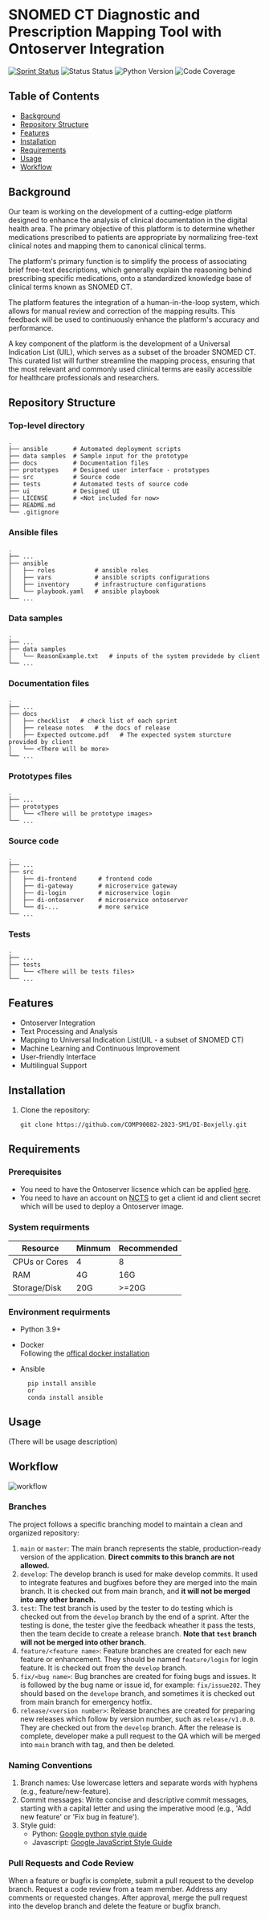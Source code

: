 # SNOMED CT Diagnostic and Prescription Mapping Tool with Ontoserver Integration
[![Sprint Status](https://img.shields.io/badge/sprint1-design-orange)](https://your_project_management_tool.com/sprint_details) 
![Status Status](https://img.shields.io/badge/user_stories-0/8-green)
![Python Version](https://img.shields.io/badge/python-3.9%2B-blue)
![Code Coverage](https://img.shields.io/badge/coverage-0-red)

<!-- ![License](https://img.shields.io/badge/license-MIT-green) -->

<!-- ![Build Status](https://img.shields.io/badge/build-passing-brightgreen) -->

## Table of Contents
- [Background](#background)
- [Repository Structure](#repository-structure)
- [Features](#features)
- [Installation](#installation)
- [Requirements](#requirements)
- [Usage](#usage)
- [Workflow](#workflow)
<!-- - [License](#license) -->
 
## Background
Our team is working on the development of a cutting-edge platform designed to enhance the analysis of clinical documentation in the digital health area. The primary objective of this platform is to determine whether medications prescribed to patients are appropriate by normalizing free-text clinical notes and mapping them to canonical clinical terms.

The platform's primary function is to simplify the process of associating brief free-text descriptions, which generally explain the reasoning behind prescribing specific medications, onto a standardized knowledge base of clinical terms known as SNOMED CT.

The platform features the integration of a human-in-the-loop system, which allows for manual review and correction of the mapping results. This feedback will be used to continuously enhance the platform's accuracy and performance.

A key component of the platform is the development of a Universal Indication List (UIL), which serves as a subset of the broader SNOMED CT. This curated list will further streamline the mapping process, ensuring that the most relevant and commonly used clinical terms are easily accessible for healthcare professionals and researchers.

## Repository Structure

### Top-level directory
    .
    ├── ansible       # Automated deployment scripts
    ├── data samples  # Sample input for the prototype 
    ├── docs          # Documentation files  
    ├── prototypes    # Designed user interface - prototypes
    ├── src           # Source code
    ├── tests         # Automated tests of source code
    ├── ui            # Designed UI
    ├── LICENSE       # <Not included for now>
    ├── README.md
    └── .gitignore

### Ansible files

    .
    ├── ...
    ├── ansible                   
    │   ├── roles           # ansible roles        
    │   ├── vars            # ansible scripts configurations
    │   ├── inventory       # infrastructure configurations
    │   └── playbook.yaml   # ansible playbook
    └── ...

### Data samples

    .
    ├── ...
    ├── data samples                   
    │   └── ReasonExample.txt   # inputs of the system providede by client
    └── ...

### Documentation files

    .
    ├── ...
    ├── docs                   
    │   ├── checklist   # check list of each sprint         
    │   ├── release notes   # the docs of release
    │   ├── Expected outcome.pdf   # The expected system sturcture  provided by client  
    │   └── <There will be more>
    └── ...

### Prototypes files

    .
    ├── ...
    ├── prototypes                   
    │   └── <There will be prototype images>
    └── ...

### Source code

    .
    ├── ...
    ├── src                   
    │   ├── di-frontend      # frontend code    
    │   ├── di-gateway       # microservice gateway 
    │   ├── di-login         # microservice login 
    │   ├── di-ontoserver    # microservice ontoserver       
    │   └── di-...           # more service 
    └── ...

### Tests 

    .
    ├── ...
    ├── tests                   
    │   └── <There will be tests files>
    └── ...

## Features
* Ontoserver Integration
* Text Processing and Analysis
* Mapping to Universal Indication List(UIL - a subset of SNOMED CT)
* Machine Learning and Continuous Improvement
* User-friendly Interface
* Multilingual Support

## Installation
1. Clone the repository:

    `git clone https://github.com/COMP90082-2023-SM1/DI-Boxjelly.git`

<!-- 2. Use ansible for auto-deployment:

    ansible-playbook -i inventory playbook.yaml -->


## Requirements

### Prerequisites

* You need to have the Ontoserver licsence which can be applied [here]().
* You need to have an account on [NCTS](https://www.healthterminologies.gov.au/) to get a client id and client secret which will be used to deploy a Ontoserver image.

### System requirments

| Resource      	| Minmum 	| Recommended 	|
|---------------	|--------	|-------------	|
| CPUs or Cores 	|   4     	|      8      	|
| RAM           	|   4G     	|     16G      	|
| Storage/Disk  	|   20G    	|     >=20G    	|

### Environment requirments
* Python 3.9+
* Docker  
Following the [offical docker installation](https://docs.docker.com/engine/install/ubuntu/)
* Ansible  

        pip install ansible  
        or
        conda install ansible


## Usage  
  
(There will be usage description)


## Workflow

![workflow](./docs/workflow.jpg)

### Branches
The project follows a specific branching model to maintain a clean and organized repository:

1. `main` or `master`: The main branch represents the stable, production-ready version of the application. **Direct commits to this branch are not allowed.**
2. `develop`: The develop branch is used for make develop commits. It used to integrate features and bugfixes before they are merged into the main branch. It is checked out from main branch, and **it will not be merged into any other branch.**
3. `test`: The test branch is used by the tester to do testing which is checked out from the `develop` branch by the end of a sprint. After the testing is done, the tester give the feedback wheather it pass the tests, then the team decide to create a release branch. **Note that `test` branch will not be merged into other branch.**
4. `feature/<feature name>`: Feature branches are created for each new feature or enhancement. They should be named `feature/login` for login feature. It is checked out from the `develop` branch.
5. `fix/<bug name>`: Bug branches are created for fixing bugs and issues. It is followed by the bug name or issue id, for example: `fix/issue202`. They should based on the `develope` branch, and sometimes it is checked out from main branch for emergency hotfix.
6. `release/<version number>`: Release branches are created for preparing new releases which follow by version number, such as `release/v1.0.0`. They are checked out from the `develop` branch. After the release is complete, developer make a pull request to the QA which will be merged into `main` branch with tag, and then be deleted.

### Naming Conventions
1. Branch names: Use lowercase letters and separate words with hyphens (e.g., feature/new-feature).
2. Commit messages: Write concise and descriptive commit messages, starting with a capital letter and using the imperative mood (e.g., 'Add new feature' or 'Fix bug in feature').
3. Style guid: 
    - Python: [Google python style guide](https://google.github.io/styleguide/pyguide.html)
    - Javascript: [Google JavaScript Style Guide](https://google.github.io/styleguide/jsguide.html
)

### Pull Requests and Code Review
When a feature or bugfix is complete, submit a pull request to the develop branch.
Request a code review from a team member.
Address any comments or requested changes.
After approval, merge the pull request into the develop branch and delete the feature or bugfix branch.
